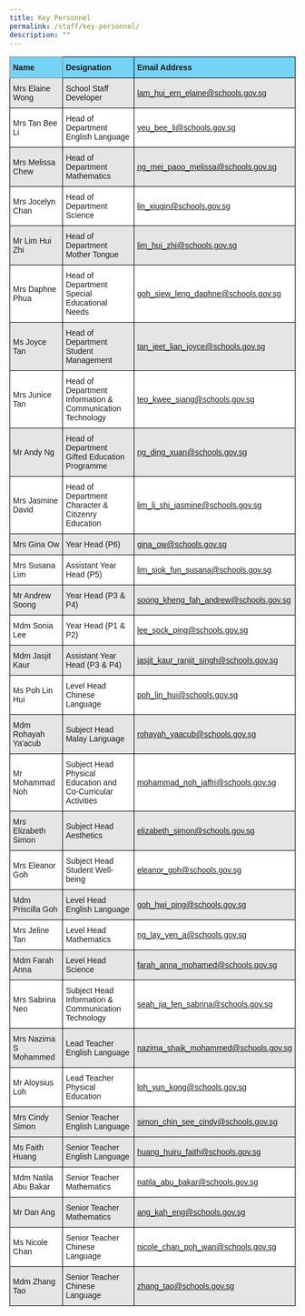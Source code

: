 ```yaml
---
title: Key Personnel
permalink: /staff/key-personnel/
description: ""
---
```

<style type="text/css">
.tg  {border-collapse:collapse;border-spacing:0;}
.tg td{border-color:black;border-style:solid;border-width:1px;font-family:Arial, sans-serif;font-size:14px;
  overflow:hidden;padding:10px 5px;word-break:normal;}
.tg th{border-color:black;border-style:solid;border-width:1px;font-family:Arial, sans-serif;font-size:14px;
  font-weight:normal;overflow:hidden;padding:10px 5px;word-break:normal;}
.tg .tg-7buh{background-color:#75D3F5;font-weight:bold;text-align:left;vertical-align:middle}
.tg .tg-z6iq{background-color:#75D3F5;border-color:inherit;font-weight:bold;text-align:left;vertical-align:middle}
.tg .tg-faf8{background-color:#E5E5E5;text-align:left;vertical-align:middle}
.tg .tg-zr06{background-color:#FFF;text-align:left;vertical-align:middle}
</style>
<table class="tg">
<thead>
  <tr>
    <th class="tg-z6iq"><span style="font-weight:700">Name</span></th>
    <th class="tg-7buh"><span style="font-weight:700">Designation</span></th>
    <th class="tg-7buh"><span style="font-weight:700">Email Address</span></th>
  </tr>
</thead>
<tbody>
  <tr>
    <td class="tg-faf8">Mrs Elaine Wong</td>
    <td class="tg-faf8">School Staff Developer</td>
    <td class="tg-faf8"><a href="mailto:lam_hui_ern_elaine@schools.gov.sg">lam_hui_ern_elaine@schools.gov.sg</a></td>
  </tr>
  <tr>
    <td class="tg-zr06">Mrs Tan Bee Li</td>
    <td class="tg-zr06">Head of Department<br>English Language</td>
    <td class="tg-zr06"><a href="mailto:yeu_bee_li@schools.gov.sg">yeu_bee_li@schools.gov.sg</a></td>
  </tr>
  <tr>
    <td class="tg-faf8">Mrs Melissa Chew</td>
    <td class="tg-faf8">Head of Department<br>Mathematics</td>
    <td class="tg-faf8"><a href="mailto:ng_mei_paoo_melissa@schools.gov.sg">ng_mei_paoo_melissa@schools.gov.sg</a></td>
  </tr>
  <tr>
    <td class="tg-zr06">Mrs Jocelyn Chan</td>
    <td class="tg-zr06">Head of Department<br>Science</td>
    <td class="tg-zr06"><a href="mailto:lin_xiuqin@schools.gov.sg">lin_xiuqin@schools.gov.sg</a></td>
  </tr>
  <tr>
    <td class="tg-faf8">Mr Lim Hui Zhi</td>
    <td class="tg-faf8">Head of Department<br>Mother Tongue</td>
    <td class="tg-faf8"><a href="mailto:lim_hui_zhi@schools.gov.sg">lim_hui_zhi@schools.gov.sg</a></td>
  </tr>
  <tr>
    <td class="tg-zr06">Mrs Daphne Phua</td>
    <td class="tg-zr06">Head of Department<br>Special Educational Needs</td>
    <td class="tg-zr06"><a href="mailto:goh_siew_leng_daphne@schools.gov.sg">goh_siew_leng_daphne@schools.gov.sg</a></td>
  </tr>
  <tr>
    <td class="tg-faf8">Ms Joyce Tan</td>
    <td class="tg-faf8">Head of Department<br>Student Management</td>
    <td class="tg-faf8"><a href="mailto:tan_jeet_lian_joyce@schools.gov.sg">tan_jeet_lian_joyce@schools.gov.sg</a></td>
  </tr>
  <tr>
    <td class="tg-zr06">Mrs Junice Tan</td>
    <td class="tg-zr06">Head of Department<br>Information &amp; Communication Technology</td>
    <td class="tg-zr06"><a href="mailto:teo_kwee_siang@schools.gov.sg">teo_kwee_siang@schools.gov.sg</a></td>
  </tr>
  <tr>
    <td class="tg-faf8">Mr Andy Ng</td>
    <td class="tg-faf8">Head of Department<br>Gifted Education Programme</td>
    <td class="tg-faf8"><a href="mailto:ng_ding_xuan@schools.gov.sg">ng_ding_xuan@schools.gov.sg</a></td>
  </tr>
  <tr>
    <td class="tg-zr06">Mrs Jasmine David<br></td>
    <td class="tg-zr06">Head of Department<br>Character &amp; Citizenry Education</td>
    <td class="tg-zr06"><a href="mailto:lim_li_shi_jasmine@schools.gov.sg">lim_li_shi_jasmine@schools.gov.sg</a></td>
  </tr>
  <tr>
    <td class="tg-faf8">Mrs Gina Ow</td>
    <td class="tg-faf8">Year Head (P6)</td>
    <td class="tg-faf8"><a href="mailto:gina_ow@schools.gov.sg">gina_ow@schools.gov.sg</a></td>
  </tr>
  <tr>
    <td class="tg-zr06"> Mrs Susana Lim</td>
    <td class="tg-zr06">Assistant Year Head (P5)  </td>
    <td class="tg-zr06"> <a href="mailto:lim_siok_fun_susana@schools.gov.sg">lim_siok_fun_susana@schools.gov.sg</a></td>
  </tr>
  <tr>
    <td class="tg-faf8">Mr Andrew Soong</td>
    <td class="tg-faf8">Year Head (P3 &amp; P4)</td>
    <td class="tg-faf8"><a href="mailto:soong_kheng_fah_andrew@schools.gov.sg">soong_kheng_fah_andrew@schools.gov.sg</a></td>
  </tr>
  <tr>
    <td class="tg-zr06">Mdm Sonia Lee</td>
    <td class="tg-zr06">Year Head (P1 &amp; P2)</td>
    <td class="tg-zr06"><a href="mailto:lee_sock_ping@schools.gov.sg">lee_sock_ping@schools.gov.sg</a></td>
  </tr>
  <tr>
    <td class="tg-faf8">Mdm Jasjit Kaur</td>
    <td class="tg-faf8">Assistant Year Head (P3 &amp; P4)</td>
    <td class="tg-faf8"><a href="mailto:jasjit_kaur_ranjit_singh@schools.gov.sg">jasjit_kaur_ranjit_singh@schools.gov.sg</a></td>
  </tr>
  <tr>
    <td class="tg-zr06">Ms Poh Lin Hui</td>
    <td class="tg-zr06">Level Head<br>Chinese Language</td>
    <td class="tg-zr06"><a href="mailto:poh_lin_hui@schools.gov.sg">poh_lin_hui@schools.gov.sg</a></td>
  </tr>
  <tr>
    <td class="tg-faf8">Mdm Rohayah Ya'acub</td>
    <td class="tg-faf8">Subject Head<br>Malay Language</td>
    <td class="tg-faf8"><a href="mailto:rohayah_yaacub@schools.gov.sg">rohayah_yaacub@schools.gov.sg</a></td>
  </tr>
  <tr>
    <td class="tg-zr06">Mr Mohammad Noh</td>
    <td class="tg-zr06">Subject Head<br>Physical Education and Co-Curricular Activities</td>
    <td class="tg-zr06"><a href="mailto:mohammad_noh_jaffri@schools.gov.sg">mohammad_noh_jaffri@schools.gov.sg</a></td>
  </tr>
  <tr>
    <td class="tg-faf8">Mrs Elizabeth Simon</td>
    <td class="tg-faf8">Subject Head<br>Aesthetics</td>
    <td class="tg-faf8"><a href="mailto:elizabeth_simon@schools.gov.sg">elizabeth_simon@schools.gov.sg</a></td>
  </tr>
  <tr>
    <td class="tg-zr06">Mrs Eleanor Goh</td>
    <td class="tg-zr06">Subject Head<br>Student Well-being</td>
    <td class="tg-zr06"><a href="mailto:eleanor_goh@schools.gov.sg">eleanor_goh@schools.gov.sg</a></td>
  </tr>
  <tr>
    <td class="tg-faf8">Mdm Priscilla Goh</td>
    <td class="tg-faf8">Level Head<br>English Language</td>
    <td class="tg-faf8"><a href="mailto:goh_hwi_ping@schools.gov.sg">goh_hwi_ping@schools.gov.sg</a></td>
  </tr>
  <tr>
    <td class="tg-zr06">Mrs Jeline Tan</td>
    <td class="tg-zr06">Level Head<br>Mathematics</td>
    <td class="tg-zr06"><a href="mailto:ng_lay_yen_a@schools.gov.sg">ng_lay_yen_a@schools.gov.sg</a><br></td>
  </tr>
  <tr>
    <td class="tg-faf8">Mdm Farah Anna </td>
    <td class="tg-faf8">Level Head<br>Science</td>
    <td class="tg-faf8"><a href="mailto:farah_anna_mohamed@schools.gov.sg">farah_anna_mohamed@schools.gov.sg</a></td>
  </tr>
  <tr>
    <td class="tg-zr06">Mrs Sabrina Neo</td>
    <td class="tg-zr06">Subject Head<br>Information & Communication<br>Technology  </td>
    <td class="tg-zr06"><a href="mailto:seah\_jia\_fen\_sabrina@schools.gov.sg">seah_jia_fen_sabrina@schools.gov.sg</a></td>
  </tr>
  <tr>
    <td class="tg-faf8">Mrs Nazima S Mohammed</td>
    <td class="tg-faf8">Lead Teacher<br>English Language</td>
    <td class="tg-faf8"><a href="mailto:nazima_shaik_mohammed@schools.gov.sg">nazima_shaik_mohammed@schools.gov.sg</a></td>
  </tr>
  <tr>
    <td class="tg-zr06">Mr Aloysius Loh</td>
    <td class="tg-zr06">Lead Teacher<br>Physical Education<br></td>
    <td class="tg-zr06"><a href="mailto:loh_yun_kong@schools.gov.sg">loh_yun_kong@schools.gov.sg</a></td>
  </tr>
  <tr>
    <td class="tg-faf8">Mrs Cindy Simon</td>
    <td class="tg-faf8">Senior Teacher<br>English Language</td>
    <td class="tg-faf8"><a href="mailto:simon_chin_see_cindy@schools.gov.sg">simon_chin_see_cindy@schools.gov.sg</a></td>
  </tr>
	<tr>
    <td class="tg-faf8">Ms Faith Huang</td>
    <td class="tg-faf8">Senior Teacher<br>English Language</td>
    <td class="tg-faf8"><a href="mailto: huang\_huiru\_faith@schools.gov.sg"> huang_huiru_faith@schools.gov.sg</a></td>
  </tr>
  <tr>
    <td class="tg-zr06">Mdm Natila Abu Bakar<br></td>
    <td class="tg-zr06">Senior Teacher<br>Mathematics</td>
    <td class="tg-zr06"><a href="mailto:natila_abu_bakar@schools.gov.sg">natila_abu_bakar@schools.gov.sg</a></td>
  </tr>
  <tr>
    <td class="tg-faf8">Mr Dan Ang</td>
    <td class="tg-faf8">Senior Teacher<br>Mathematics</td>
    <td class="tg-faf8"><a href="mailto:ang_kah_eng@schools.gov.sg">ang_kah_eng@schools.gov.sg</a></td>
  </tr>
  <tr>
    <td class="tg-zr06">Ms Nicole Chan</td>
    <td class="tg-zr06">Senior Teacher<br>Chinese Language</td>
    <td class="tg-zr06"><a href="mailto:nicole_chan_poh_wan@schools.gov.sg">nicole_chan_poh_wan@schools.gov.sg</a></td>
  </tr>
  <tr>
    <td class="tg-faf8">Mdm Zhang Tao</td>
    <td class="tg-faf8">Senior Teacher<br>Chinese Language</td>
    <td class="tg-faf8"><a href="mailto:zhang_tao@schools.gov.sg">zhang_tao@schools.gov.sg</a></td>
  </tr>
</tbody>
</table>